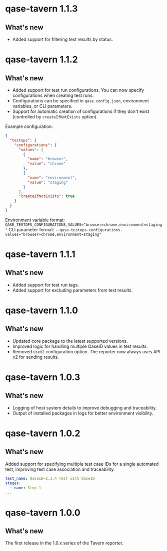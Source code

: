 # qase-tavern 1.1.3

## What's new

- Added support for filtering test results by status.

# qase-tavern 1.1.2

## What's new

- Added support for test run configurations. You can now specify configurations when creating test runs.
- Configurations can be specified in `qase.config.json`, environment variables, or CLI parameters.
- Support for automatic creation of configurations if they don't exist (controlled by `createIfNotExists` option).

Example configuration:

```json
{
  "testops": {
    "configurations": {
      "values": [
        {
          "name": "browser",
          "value": "chrome"
        },
        {
          "name": "environment", 
          "value": "staging"
        }
      ],
      "createIfNotExists": true
    }
  }
}
```

Environment variable format: `QASE_TESTOPS_CONFIGURATIONS_VALUES="browser=chrome,environment=staging"`
CLI parameter format: `--qase-testops-configurations-values="browser=chrome,environment=staging"`

# qase-tavern 1.1.1

## What's new

- Added support for test run tags.
- Added support for excluding parameters from test results.
  
# qase-tavern 1.1.0

## What's new

- Updated core package to the latest supported versions.
- Improved logic for handling multiple QaseID values in test results.
- Removed `useV2` configuration option. The reporter now always uses API v2 for sending results.

# qase-tavern 1.0.3

## What's new

- Logging of host system details to improve debugging and traceability.  
- Output of installed packages in logs for better environment visibility.  

# qase-tavern 1.0.2

## What's new

Added support for specifying multiple test case IDs for a single automated test, improving test case association and
traceability.

```yaml
test_name: QaseID=2,3,4 Test with QaseID
stages:
  - name: Step 1
...
```

# qase-tavern 1.0.0

## What's new

The first release in the 1.0.x series of the Tavern reporter.
